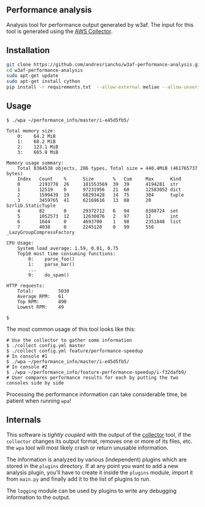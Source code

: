 ## Performance analysis

Analysis tool for performance output generated by w3af. The input for this tool 
is generated using the [AWS Collector](https://github.com/andresriancho/collector).

## Installation

```bash
git clone https://github.com/andresriancho/w3af-performance-analysis.git
cd w3af-performance-analysis
sudo apt-get update
sudo apt-get install cython
pip install -r requirements.txt  --allow-external meliae --allow-unverified meliae
```

## Usage

```console
$ ./wpa ~/performance_info/master/i-e45d5fb5/

Total memory size:
	0:    64.2 MiB
	1:    68.2 MiB
	2:    123.1 MiB
	3:    665.8 MiB

Memory usage summary:
	Total 8364538 objects, 286 types, Total size = 440.4MiB (461765737 bytes)
	Index   Count    %      Size       %   Cum     Max      Kind
	0       2193778  26     181553569  39  39      4194281  str
	1       12519    0      97231956   21  60      12583052 dict
	2       1599439  19     68293428   14  75      304      tuple
	3       3459765  41     62169616   13  88      20       bzrlib.StaticTuple
	4       82       0      29372712   6   94      8388724  set
	5       1052573  12     12630876   2   97      12       int
	6       1644     0      4693700    1   98      2351848  list
	7       4038     0      2245128    0   99      556      _LazyGroupCompressFactory

CPU Usage:
	System load average: 1.59, 0.81, 0.75
	Top10 most time consuming functions:
		0:    parse_foo()
		1:    parse_bar()
		...
		9:    do_spam()

HTTP requests:
	Total:         5030
	Average RPM:   61
	Top RPM:	   890
	Lowest RPM:	   49

$
```

The most common usage of this tool looks like this:

```console
# Use the collector to gather some information
$ ./collect config.yml master
$ ./collect config.yml feature/performance-speedup
# In console #1
$ ./wpa ~/performance_info/master/i-e45d5fb5/
# In console #2
$ ./wpa ~/performance_info/feature-performance-speedup/i-f32dafb9/
# User compares performance results for each by putting the two consoles side by side
```

Processing the performance information can take considerable time, be patient when running `wpa`!

## Internals

This software is *tightly coupled* with the output of the
[collector](https://github.com/andresriancho/collector) tool, if the `collector`
changes its output format, removes one or more of its files, etc. the `wpa` tool
will most likely crash or return unusable information.

The information is analyzed by various (independent) plugins which are stored
in the `plugins` directory. If at any point you want to add a new analysis
plugin, you'll have to create it inside the `plugins` module, import it from
`main.py` and finally add it to the list of plugins to run.

The `logging` module can be used by plugins to write any debugging information to
the output.

